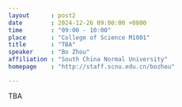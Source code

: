 ```yaml
---
layout      : post2
date        : 2024-12-26 09:00:00 +0800
time        : "09:00 - 10:00"
place       : "College of Science M1001"
title       : "TBA"
speaker     : "Bo Zhou"
affiliation : "South China Normal University"
homepage    : "http://staff.scnu.edu.cn/bozhou"

---
```


TBA

